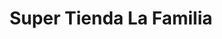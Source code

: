 ---
title: "Super Tienda La Familia"
url: /san-miguel/super-tienda-la-familia/
shop: Lebensmittel
---
